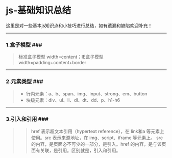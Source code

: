 # js-基础知识总结   
这里是对一些基本js知识点和小技巧进行总结，如有遗漏和缺陷欢迎补充！    
***
    
### 1.盒子模型 ###    
> 标准盒子模型 width=content；IE盒子模型width=padding+content+border   
----------    
### 2.元素类型 ###  
> * 行内元素：a、b、span、img、input、strong、em、button    
> * 块级元素：div、ul、li、dl、dt、dd、p、h1-h6     
----------      
### 3.引入和引用 ###      
>> href 表示超文本引用（hypertext reference），在 link和a 等元素上使用。src 表示来源地址，在 img、script、iframe 等元素上。
src 的内容，是页面必不可少的一部分，是引入。href 的内容，是与该页面有关联，是引用。区别就是，引入和引用。
